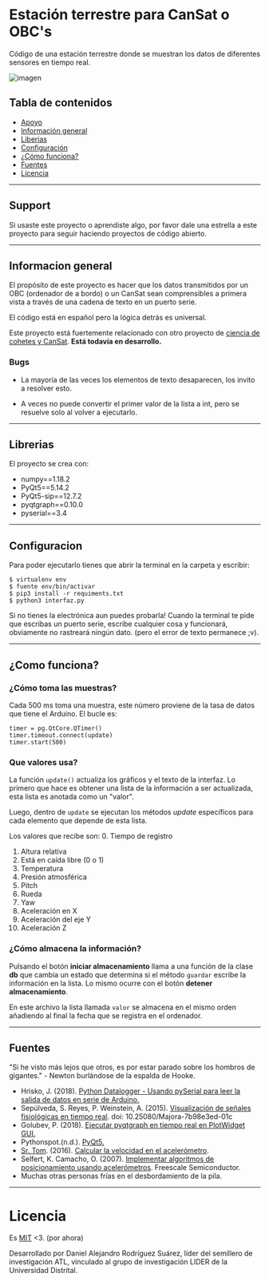 # Estación terrestre para CanSat o OBC's
Código de una estación terrestre donde se muestran los datos de diferentes sensores en tiempo real.

![imagen](https://i.imgur.com/zDY3DnY.gif)

## Tabla de contenidos
* [Apoyo](#support)
* [Información general](#informacion-general)
* [Liberias](#librerias)
* [Configuración](#configuracion)
* [¿Cómo funciona?](#como-funciona)
* [Fuentes](#fuentes)
* [Licencia](#licencia)

___
## Support
Si usaste este proyecto o aprendiste algo, por favor dale una estrella a este proyecto para seguir haciendo proyectos de código abierto.
___

## Informacion general
El propósito de este proyecto es hacer que los datos transmitidos por un OBC (ordenador de a bordo) o un CanSat sean comprensibles a primera vista a través de una cadena de texto en un puerto serie.

El código está en español pero la lógica detrás es universal.

Este proyecto está fuertemente relacionado con
otro proyecto de [ciencia de cohetes y CanSat](https://github.com/el-NASA/POA). **Está todavía en desarrollo.**

### Bugs
* La mayoría de las veces los elementos de texto desaparecen, los invito a resolver esto.

* A veces no puede convertir el primer valor de la lista a int, pero se resuelve solo al volver a ejecutarlo.
___
## Librerias
El proyecto se crea con:
* numpy==1.18.2
* PyQt5==5.14.2
* PyQt5-sip==12.7.2
* pyqtgraph==0.10.0
* pyserial==3.4

___
## Configuracion
Para poder ejecutarlo tienes que abrir la terminal en la carpeta y escribir:
```
$ virtualenv env
$ fuente env/bin/activar
$ pip3 install -r requiments.txt
$ python3 interfaz.py
```
Si no tienes la electrónica aun puedes probarla! Cuando la terminal te pide que escribas un puerto serie, escribe cualquier cosa y funcionará, obviamente no rastreará ningún dato. (pero el error de texto permanece ;v).
___
## ¿Como funciona?
### ¿Cómo toma las muestras?
Cada 500 ms toma una muestra, este número proviene de la tasa de datos que tiene el Arduino. El bucle es:
```
timer = pg.QtCore.QTimer()
timer.timeout.connect(update)
timer.start(500)
```

### Que valores usa?
La función `update()` actualiza los gráficos y el texto de la interfaz. Lo primero que hace es obtener una lista de la información a ser actualizada, esta lista es anotada como un "valor".

Luego, dentro de `update` se ejecutan los métodos *update* específicos para cada elemento que depende de esta lista.

Los valores que recibe son:
0. Tiempo de registro
1. Altura relativa
2. Está en caída libre (0 o 1)
3. Temperatura
4. Presión atmosférica
5. Pitch
6. Rueda
7. Yaw
8. Aceleración en X
9. Aceleración del eje Y
10. Aceleración Z



### ¿Cómo almacena la información?
Pulsando el botón **iniciar almacenamiento** llama a una función de la clase **db** que cambia un estado que determina si el método `guardar` escribe la información en la lista. Lo mismo ocurre con el botón **detener almacenamiento**.

En este archivo la lista llamada `valor` se almacena en el mismo orden añadiendo al final la fecha que se registra en el ordenador.

___
## Fuentes
"Si he visto más lejos que otros, es por estar parado sobre los hombros de gigantes." - Newton burlándose de la espalda de Hooke.
* Hrisko, J. (2018). [Python Datalogger - Usando pySerial para leer la salida de datos en serie de Arduino.](https://bit.ly/2wQvByM)
* Sepúlveda, S. Reyes, P. Weinstein, A. (2015). [Visualización de señales fisiológicas en tiempo real](https://bit.ly/2XIRzyw). doi: 10.25080/Majora-7b98e3ed-01c
* Golubev, P. (2018). [Ejecutar pyqtgraph en tiempo real en PlotWidget GUI.](https://bit.ly/2VeXSIv)
* Pythonspot.(n.d.). [PyQt5.](https://pythonspot.com/pyqt5/)
* [Sr. Tom](https://bit.ly/3amndEZ). (2016). [Calcular la velocidad en el acelerómetro](https://bit.ly/3acX3nP).
* Selfert, K. Camacho, O. (2007). [Implementar algoritmos de posicionamiento usando acelerómetros](https://bit.ly/2REEH8X). Freescale Semiconductor.
* Muchas otras personas frías en el desbordamiento de la pila.
___
# Licencia
Es [MIT](https://github.com/el-NASA/Estacion-Terrena/blob/master/LICENSE) <3. (por ahora)

Desarrollado por Daniel Alejandro Rodríguez Suárez, líder del semillero de investigación ATL, vinculado al grupo de investigación LIDER de la Universidad Distrital.
